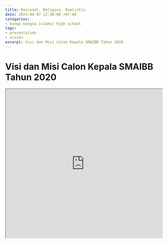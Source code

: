 ```yaml
---
title: Rasional. Religius. Realistis.
date: 2023-04-07 12:38:00 +07:00
categories:
- bunga bangsa islamic high school
tags:
- presentation
- vision
excerpt: Visi dan Misi Calon Kepala SMAIBB Tahun 2020
---
```


# Visi dan Misi Calon Kepala SMAIBB Tahun 2020

<iframe src="https://drive.google.com/file/d/1JkGhT_6XFBRvUZUptUL_dmm0QFs7gnip/preview" width="100%" height="480" allow="autoplay"></iframe>